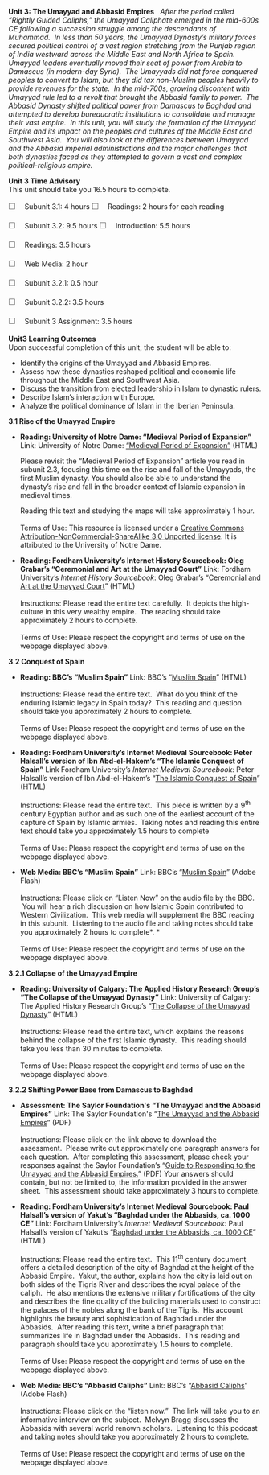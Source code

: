 **Unit 3: The Umayyad and Abbasid Empires** <span id="3"></span> 
*After the period called “Rightly Guided Caliphs,” the Umayyad Caliphate
emerged in the mid-600s CE following a succession struggle among the
descendants of Muhammad.  In less than 50 years, the Umayyad Dynasty’s
military forces secured political control of a vast region stretching
from the Punjab region of India westward across the Middle East and
North Africa to Spain.  Umayyad leaders eventually moved their seat of
power from Arabia to Damascus (in modern-day Syria).  The Umayyads did
not force conquered peoples to convert to Islam, but they did tax
non-Muslim peoples heavily to provide revenues for the state.  In the
mid-700s, growing discontent with Umayyad rule led to a revolt that
brought the Abbasid family to power.  The Abbasid Dynasty shifted
political power from Damascus to Baghdad and attempted to develop
bureaucratic institutions to consolidate and manage their vast empire. 
In this unit, you will study the formation of the Umayyad Empire and its
impact on the peoples and cultures of the Middle East and Southwest
Asia.  You will also look at the differences between Umayyad and the
Abbasid imperial administrations and the major challenges that both
dynasties faced as they attempted to govern a vast and complex
political-religious empire.*

**Unit 3 Time Advisory**  
This unit should take you 16.5 hours to complete.  
  
 <span
style="color: rgb(85, 85, 85); font-family: 'Myriad Pro', 'Gill Sans', 'Gill Sans MT', Calibri, sans-serif; font-size: 16px; line-height: 24px; text-align: left; -webkit-text-size-adjust: none; ">☐
   </span>Subunit 3.1: 4 hours
<span
style="color: rgb(85, 85, 85); font-family: 'Myriad Pro', 'Gill Sans', 'Gill Sans MT', Calibri, sans-serif; font-size: 16px; line-height: 24px; text-align: left; -webkit-text-size-adjust: none; ">☐
   </span>Readings: 2 hours for each reading

<span
style="color: rgb(85, 85, 85); font-family: 'Myriad Pro', 'Gill Sans', 'Gill Sans MT', Calibri, sans-serif; font-size: 16px; line-height: 24px; text-align: left; -webkit-text-size-adjust: none; ">☐
   </span>Subunit 3.2: 9.5 hours
<span
style="color: rgb(85, 85, 85); font-family: 'Myriad Pro', 'Gill Sans', 'Gill Sans MT', Calibri, sans-serif; font-size: 16px; line-height: 24px; text-align: left; -webkit-text-size-adjust: none; ">☐
   </span>Introduction: 5.5 hours  
  
 <span
style="color: rgb(85, 85, 85); font-family: 'Myriad Pro', 'Gill Sans', 'Gill Sans MT', Calibri, sans-serif; font-size: 16px; line-height: 24px; text-align: left; -webkit-text-size-adjust: none; ">☐
   </span>Readings: 3.5 hours  
  
 <span
style="color: rgb(85, 85, 85); font-family: 'Myriad Pro', 'Gill Sans', 'Gill Sans MT', Calibri, sans-serif; font-size: 16px; line-height: 24px; text-align: left; -webkit-text-size-adjust: none; ">☐
   </span>Web Media: 2 hour

<span
style="color: rgb(85, 85, 85); font-family: 'Myriad Pro', 'Gill Sans', 'Gill Sans MT', Calibri, sans-serif; font-size: 16px; line-height: 24px; text-align: left; -webkit-text-size-adjust: none; ">☐
   </span>Subunit 3.2.1: 0.5 hour  
  
 <span
style="color: rgb(85, 85, 85); font-family: 'Myriad Pro', 'Gill Sans', 'Gill Sans MT', Calibri, sans-serif; font-size: 16px; line-height: 24px; text-align: left; -webkit-text-size-adjust: none; ">☐
   </span>Subunit 3.2.2: 3.5 hours  
  
 <span
style="color: rgb(85, 85, 85); font-family: 'Myriad Pro', 'Gill Sans', 'Gill Sans MT', Calibri, sans-serif; font-size: 16px; line-height: 24px; text-align: left; -webkit-text-size-adjust: none; ">☐
   </span>Subunit 3 Assignment: 3.5 hours

**Unit3 Learning Outcomes**  
Upon successful completion of this unit, the student will be able to:  
-   Identify the origins of the Umayyad and Abbasid Empires.
-   Assess how these dynasties reshaped political and economic life
    throughout the Middle East and Southwest Asia.
-   Discuss the transition from elected leadership in Islam to dynastic
    rulers.
-   Describe Islam’s interaction with Europe.
-   Analyze the political dominance of Islam in the Iberian Peninsula.

**3.1 Rise of the Umayyad Empire** <span id="3.1"></span> 
-   **Reading: University of Notre Dame: “Medieval Period of
    Expansion”**
    Link: University of Notre Dame: [“Medieval Period of
    Expansion”](http://ocw.nd.edu/arabic-and-middle-east-studies/islamic-societies-of-the-middle-east-and-north-africa-religion-history-and-culture/lectures/lecture-3) (HTML)  
      
     Please revisit the “Medieval Period of Expansion” article you read
    in subunit 2.3, focusing this time on the rise and fall of the
    Umayyads, the first Muslim dynasty. You should also be able to
    understand the dynasty’s rise and fall in the broader context of
    Islamic expansion in medieval times.  
      
     Reading this text and studying the maps will take approximately 1
    hour.  
        
     Terms of Use: This resource is licensed under a [Creative Commons
    Attribution-NonCommercial-ShareAlike 3.0 Unported
    license](http://creativecommons.org/licenses/by-nc-sa/3.0/). It is
    attributed to the University of Notre Dame.  

-   **Reading: Fordham University’s Internet History Sourcebook: Oleg
    Grabar’s “Ceremonial and Art at the Umayyad Court”**
    Link: Fordham University’s *Internet History Sourcebook*: Oleg
    Grabar’s “[Ceremonial and Art at the Umayyad
    Court](http://www.fordham.edu/halsall/med/grabar1.asp)” (HTML)  
        
     Instructions: Please read the entire text carefully.  It depicts
    the high-culture in this very wealthy empire.  The reading should
    take approximately 2 hours to complete.  
        
     Terms of Use: Please respect the copyright and terms of use on the
    webpage displayed above.

**3.2 Conquest of Spain** <span id="3.2"></span> 
-   **Reading: BBC’s “Muslim Spain”**
    Link: BBC’s “[Muslim
    Spain](http://www.bbc.co.uk/religion/religions/islam/history/spain_1.shtml)”
    (HTML)  
        
     Instructions: Please read the entire text.  What do you think of
    the enduring Islamic legacy in Spain today?  This reading and
    question should take you approximately 2 hours to complete.  
        
     Terms of Use: Please respect the copyright and terms of use on the
    webpage displayed above.

-   **Reading: Fordham University’s Internet Medieval Sourcebook: Peter
    Halsall’s version of Ibn Abd-el-Hakem’s “The Islamic Conquest of
    Spain”**
    Link Fordham University’s *Internet Medieval Sourcebook:* Peter
    Halsall’s version of Ibn Abd-el-Hakem’s “[The Islamic Conquest of
    Spain](http://www.fordham.edu/halsall/source/conqspain.asp)”
    (HTML)  
        
     Instructions: Please read the entire text.  This piece is written
    by a 9<sup>th</sup> century Egyptian author and as such one of the
    earliest account of the capture of Spain by Islamic armies.  Taking
    notes and reading this entire text should take you approximately 1.5
    hours to complete  
        
     Terms of Use: Please respect the copyright and terms of use on the
    webpage displayed above.

-   **Web Media: BBC’s “Muslim Spain”**
    Link: BBC’s “[Muslim
    Spain](http://www.bbc.co.uk/programmes/p00548l1)” (Adobe Flash)  
        
     Instructions: Please click on “Listen Now” on the audio file by the
    BBC.  You will hear a rich discussion on how Islamic Spain
    contributed to Western Civilization.  This web media will supplement
    the BBC reading in this subunit.  Listening to the audio file and
    taking notes should take you approximately 2 hours to complete*. *  
        
     Terms of Use: Please respect the copyright and terms of use on the
    webpage displayed above.

**3.2.1 Collapse of the Umayyad Empire** <span id="3.2.1"></span> 
-   **Reading: University of Calgary: The Applied History Research
    Group’s “The Collapse of the Umayyad Dynasty”**
    Link: University of Calgary: The Applied History Research Group’s
    “[The Collapse of the Umayyad
    Dynasty](https://web.archive.org/web/20130330042325/http://www.ucalgary.ca/applied_history/tutor/islam/caliphate/umCollapse.html)”
    (HTML)  
        
     Instructions: Please read the entire text, which explains the
    reasons behind the collapse of the first Islamic dynasty.  This
    reading should take you less than 30 minutes to complete.  
        
     Terms of Use: Please respect the copyright and terms of use on the
    webpage displayed above.

**3.2.2 Shifting Power Base from Damascus to Baghdad** <span
id="3.2.2"></span> 
-   **Assessment: The Saylor Foundation's “The Umayyad and the Abbasid
    Empires”**
    Link: The Saylor Foundation's “[The Umayyad and the Abbasid
    Empires](https://resources.saylor.org/archived/wp-content/uploads/2012/04/HIST231-Unit-3-The-Umayyads-and-the-Abbasids-FINAL.pdf)”
    (PDF)  
        
     Instructions: Please click on the link above to download the
    assessment.  Please write out approximately one paragraph answers
    for each question.  After completing this assessment, please check
    your responses against the Saylor Foundation’s “[Guide to Responding
    to the Umayyad and the Abbasid
    Empires.](https://resources.saylor.org/archived/wp-content/uploads/2012/04/HIST231-Unit-3-Guide-to-Responding-to-The-Umayyads-and-the-Abbasids-FINAL.pdf)”
    (PDF) Your answers should contain, but not be limited to, the
    information provided in the answer sheet.  This assessment should
    take approximately 3 hours to complete.

-   **Reading: Fordham University’s Internet Medieval Sourcebook: Paul
    Halsall’s version of Yakut’s “Baghdad under the Abbasids, ca. 1000
    CE”**
    Link: Fordham University’s *Internet Medieval Sourcebook:* Paul
    Halsall’s version of Yakut’s “[Baghdad under the Abbasids, ca. 1000
    CE](http://www.fordham.edu/halsall/source/1000baghdad.asp)” (HTML)  
        
     Instructions: Please read the entire text.  This 11<sup>th</sup>
    century document offers a detailed description of the city of
    Baghdad at the height of the Abbasid Empire.  Yakut, the author,
    explains how the city is laid out on both sides of the Tigris River
    and describes the royal palace of the caliph.  He also mentions the
    extensive military fortifications of the city and describes the fine
    quality of the building materials used to construct the palaces of
    the nobles along the bank of the Tigris.  His account highlights the
    beauty and sophistication of Baghdad under the Abbasids.  After
    reading this text, write a brief paragraph that summarizes life in
    Baghdad under the Abbasids.  This reading and paragraph should take
    you approximately 1.5 hours to complete.  
        
     Terms of Use: Please respect the copyright and terms of use on the
    webpage displayed above.

-   **Web Media: BBC’s “Abbasid Caliphs”**
    Link: BBC’s “[Abbasid
    Caliphs](http://www.bbc.co.uk/programmes/p003hyfd)” (Adobe Flash)  
        
     Instructions: Please click on the “listen now.”  The link will take
    you to an informative interview on the subject.  Melvyn Bragg
    discusses the Abbasids with several world renown scholars. 
    Listening to this podcast and taking notes should take you
    approximately 2 hours to complete.  
        
     Terms of Use: Please respect the copyright and terms of use on the
    webpage displayed above.


